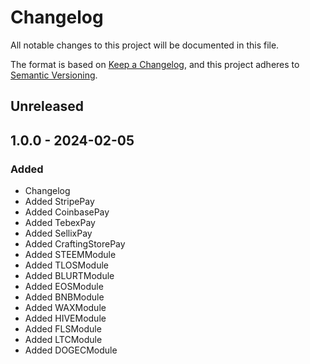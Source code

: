 # Changelog

All notable changes to this project will be documented in this file.

The format is based on [Keep a Changelog](https://keepachangelog.com/en/1.0.0/),
and this project adheres to [Semantic Versioning](https://semver.org/spec/v2.0.0.html).

## Unreleased

## 1.0.0 - 2024-02-05
### Added
- Changelog
- Added StripePay
- Added CoinbasePay
- Added TebexPay
- Added SellixPay
- Added CraftingStorePay
- Added STEEMModule
- Added TLOSModule
- Added BLURTModule
- Added EOSModule
- Added BNBModule
- Added WAXModule
- Added HIVEModule
- Added FLSModule
- Added LTCModule
- Added DOGECModule
